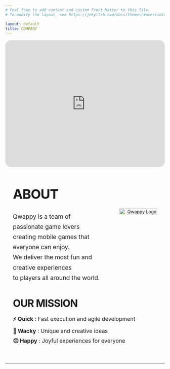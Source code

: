 ```yaml
---
# Feel free to add content and custom Front Matter to this file.
# To modify the layout, see https://jekyllrb.com/docs/themes/#overriding-theme-defaults

layout: default
title: COMPANY
---
```


<div style="width:100%; max-width:900px; margin:auto; display:flex; justify-content:center;">
  <iframe
    src="https://www.youtube.com/embed/jSCKL8MkQV4"
    width="800"
    height="400"
    style="border-radius:18px;"
    title="YouTube video player"
    frameborder="0"
    allow="accelerometer; autoplay; clipboard-write; encrypted-media; gyroscope; picture-in-picture; web-share"
    allowfullscreen>
  </iframe>
</div>

<!-- ABOUT SECTION -->
<section style="max-width: 900px; margin: 60px auto 40px auto; padding: 0 24px;">
  <h1 style="font-size:2.6rem; font-weight:700; letter-spacing:-1px; margin-bottom:12px;">
    ABOUT
  </h1>
  <div style="display:flex; align-items:flex-start; gap:40px;">
    <div style="flex:2;">
      <p style="font-size:1.18rem; color:#222; line-height:1.7; margin-bottom:0;">
        Qwappy is a team of passionate game lovers<br>
        creating mobile games that everyone can enjoy.<br>
        We deliver the most fun and creative experiences<br>
        to players all around the world.
      </p>
    </div>
    <div style="flex:1; min-width:120px; text-align:right;">
      <img src="{{ '/assets/images/logo/QW-removebg-preview.png' | relative_url }}" alt="Qwappy Logo" style="max-width:120px; width:100%; margin-top:8px;">
    </div>
  </div>
</section>

<!-- OUR MISSION SECTION -->
<section style="max-width: 900px; margin: 40px auto 60px auto; padding: 0 24px;">
  <h2 style="font-size:2rem; font-weight:700; letter-spacing:-1px; margin-bottom:18px;">
    OUR MISSION
  </h2>
  <ul style="list-style:none; padding:0; margin:0; font-size:1.08rem; color:#222;">
    <li style="margin-bottom:10px;"><strong>⚡ Quick</strong> : Fast execution and agile development</li>
    <li style="margin-bottom:10px;"><strong>🎲 Wacky</strong> : Unique and creative ideas</li>
    <li><strong>😊 Happy</strong> : Joyful experiences for everyone</li>
  </ul>
</section>

---
